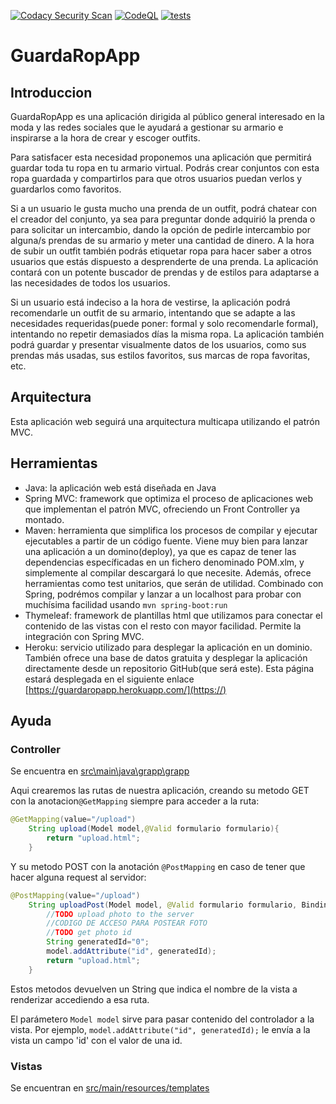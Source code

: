 [![Codacy Security Scan](https://github.com/bdmariobd/grapp-web-app/actions/workflows/codacy-analysis.yml/badge.svg)](https://github.com/bdmariobd/grapp-web-app/actions/workflows/codacy-analysis.yml)
[![CodeQL](https://github.com/bdmariobd/grapp-web-app/actions/workflows/codeql-analysis.yml/badge.svg)](https://github.com/bdmariobd/grapp-web-app/actions/workflows/codeql-analysis.yml)
[![tests](https://github.com/bdmariobd/grapp-web-app/actions/workflows/tests.yml/badge.svg)](https://github.com/bdmariobd/grapp-web-app/actions/workflows/tests.yml)

# GuardaRopApp

## Introduccion

GuardaRopApp es una aplicación dirigida al público general interesado en la moda y las redes sociales que le ayudará a gestionar su armario e inspirarse a la hora de crear y escoger outfits.

Para satisfacer esta necesidad proponemos una aplicación que permitirá guardar toda tu ropa en tu armario virtual. Podrás crear conjuntos con esta ropa guardada y compartirlos para que otros usuarios puedan verlos y guardarlos como favoritos.

Si a un usuario le gusta mucho una prenda de un outfit, podrá chatear con el creador del conjunto, ya sea para preguntar donde adquirió la prenda o para solicitar un intercambio, dando la opción de pedirle intercambio por alguna/s prendas de su armario y meter una cantidad de dinero. A la hora de subir un outfit también podrás etiquetar ropa para hacer saber a otros usuarios que estás dispuesto a desprenderte de una prenda. La aplicación contará con un potente buscador de prendas y de estilos para adaptarse a las necesidades de todos los usuarios.

Si un usuario está indeciso a la hora de vestirse, la aplicación podrá recomendarle un outfit de su armario, intentando que se adapte a las necesidades requeridas(puede poner: formal y solo recomendarle formal), intentando no repetir demasiados días la misma ropa. La aplicación también podrá guardar y presentar visualmente datos de los usuarios, como sus prendas más usadas, sus estilos favoritos, sus marcas de ropa favoritas, etc.

## Arquitectura

Esta aplicación web seguirá una arquitectura multicapa utilizando el patrón MVC.

## Herramientas

* Java: la aplicación web está diseñada en Java
* Spring MVC: framework que optimiza el proceso de aplicaciones web que implementan el patrón MVC, ofreciendo un Front Controller ya montado.
* Maven: herramienta que simplifica los procesos de compilar y ejecutar ejecutables a partir de un código fuente. Viene muy bien para lanzar una aplicación a un domino(deploy), ya que es capaz de tener las dependencias específicadas en un fichero denominado POM.xlm, y simplemente al compilar descargará lo que necesite. Además, ofrece herramientas como test unitarios, que serán de utilidad. Combinado con Spring, podrémos compilar y lanzar a un localhost para probar con muchísima facilidad usando `mvn spring-boot:run`
* Thymeleaf: framework de plantillas html que utilizamos para conectar el contenido de las vistas con el resto con mayor facilidad. Permite la integración con Spring MVC.
* Heroku: servicio utilizado para desplegar la aplicación en un dominio. También ofrece una base de datos gratuita y desplegar la aplicación directamente desde un repositorio GitHub(que será este). Esta página estará desplegada en el siguiente enlace [https://guardaropapp.herokuapp.com/](https://)

## Ayuda

### Controller

Se encuentra en [src\main\java\grapp\grapp](https://github.com/bdmariobd/grapp-web-app/tree/master/src/main/java/grapp/grapp)

Aqui crearemos las rutas de nuestra aplicación, creando su metodo GET con la anotacion`@GetMapping` siempre para acceder a la ruta:

```java
@GetMapping(value="/upload")
    String upload(Model model,@Valid formulario formulario){
        return "upload.html";
    }
```

Y su metodo POST con la anotación `@PostMapping` en caso de tener que hacer alguna request al servidor:

```java
@PostMapping(value="/upload")
    String uploadPost(Model model, @Valid formulario formulario, BindingResult bindingResult){
        //TODO upload photo to the server
        //CODIGO DE ACCESO PARA POSTEAR FOTO
        //TODO get photo id 
        String generatedId="0";
        model.addAttribute("id", generatedId);
        return "upload.html";
    }
```

Estos metodos devuelven un String que indica el nombre de la vista a renderizar accediendo a esa ruta.

El parámetero `Model model` sirve para pasar contenido del controlador a la vista. Por ejemplo, `model.addAttribute("id", generatedId);` le envía a la vista un campo 'id' con el valor de una id.

### Vistas

Se encuentran en [src/main/resources/templates](https://github.com/bdmariobd/grapp-web-app/tree/master/src/main/resources/templates)
